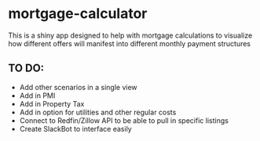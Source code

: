 # mortgage-calculator

This is a shiny app designed to help with mortgage calculations to visualize how different offers will manifest into different monthly payment structures


## TO DO:
* Add other scenarios in a single view
* Add in PMI 
* Add in Property Tax
* Add in option for utilities and other regular costs
* Connect to Redfin/Zillow API to be able to pull in specific listings
* Create SlackBot to interface easily
